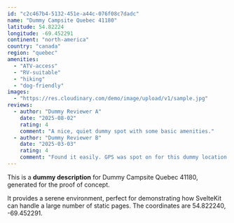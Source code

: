 ```yaml
---
id: "c2c467b4-5132-451e-a44c-076f08c7dadc"
name: "Dummy Campsite Quebec 41180"
latitude: 54.82224
longitude: -69.452291
continent: "north-america"
country: "canada"
region: "quebec"
amenities:
  - "ATV-access"
  - "RV-suitable"
  - "hiking"
  - "dog-friendly"
images:
  - "https://res.cloudinary.com/demo/image/upload/v1/sample.jpg"
reviews:
  - author: "Dummy Reviewer A"
    date: "2025-08-02"
    rating: 4
    comment: "A nice, quiet dummy spot with some basic amenities."
  - author: "Dummy Reviewer B"
    date: "2025-03-03"
    rating: 4
    comment: "Found it easily. GPS was spot on for this dummy location."
---
```


This is a **dummy description** for Dummy Campsite Quebec 41180, generated for the proof of concept.

It provides a serene environment, perfect for demonstrating how SvelteKit can handle a large number of static pages. The coordinates are 54.822240, -69.452291.
